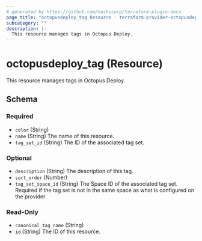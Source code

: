 ```yaml
---
# generated by https://github.com/hashicorp/terraform-plugin-docs
page_title: "octopusdeploy_tag Resource - terraform-provider-octopusdeploy"
subcategory: ""
description: |-
  This resource manages tags in Octopus Deploy.
---
```


# octopusdeploy_tag (Resource)

This resource manages tags in Octopus Deploy.



<!-- schema generated by tfplugindocs -->
## Schema

### Required

- `color` (String)
- `name` (String) The name of this resource.
- `tag_set_id` (String) The ID of the associated tag set.

### Optional

- `description` (String) The description of this tag.
- `sort_order` (Number)
- `tag_set_space_id` (String) The Space ID of the associated tag set. Required if the tag set is not in the same space as what is configured on the provider

### Read-Only

- `canonical_tag_name` (String)
- `id` (String) The ID of this resource.
